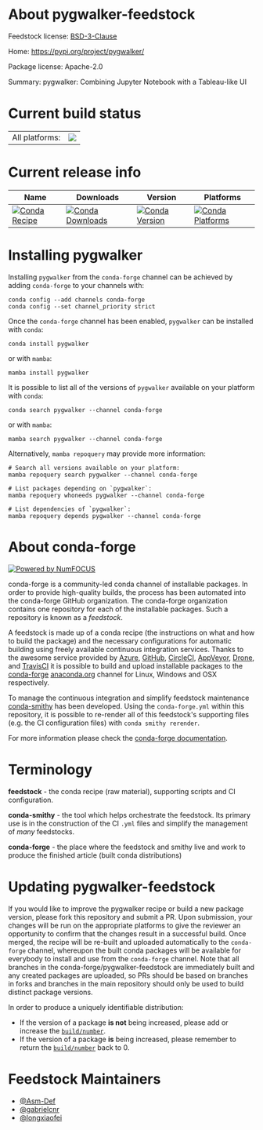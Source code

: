 About pygwalker-feedstock
=========================

Feedstock license: [BSD-3-Clause](https://github.com/conda-forge/pygwalker-feedstock/blob/main/LICENSE.txt)

Home: https://pypi.org/project/pygwalker/

Package license: Apache-2.0

Summary: pygwalker: Combining Jupyter Notebook with a Tableau-like UI

Current build status
====================


<table><tr><td>All platforms:</td>
    <td>
      <a href="https://dev.azure.com/conda-forge/feedstock-builds/_build/latest?definitionId=18765&branchName=main">
        <img src="https://dev.azure.com/conda-forge/feedstock-builds/_apis/build/status/pygwalker-feedstock?branchName=main">
      </a>
    </td>
  </tr>
</table>

Current release info
====================

| Name | Downloads | Version | Platforms |
| --- | --- | --- | --- |
| [![Conda Recipe](https://img.shields.io/badge/recipe-pygwalker-green.svg)](https://anaconda.org/conda-forge/pygwalker) | [![Conda Downloads](https://img.shields.io/conda/dn/conda-forge/pygwalker.svg)](https://anaconda.org/conda-forge/pygwalker) | [![Conda Version](https://img.shields.io/conda/vn/conda-forge/pygwalker.svg)](https://anaconda.org/conda-forge/pygwalker) | [![Conda Platforms](https://img.shields.io/conda/pn/conda-forge/pygwalker.svg)](https://anaconda.org/conda-forge/pygwalker) |

Installing pygwalker
====================

Installing `pygwalker` from the `conda-forge` channel can be achieved by adding `conda-forge` to your channels with:

```
conda config --add channels conda-forge
conda config --set channel_priority strict
```

Once the `conda-forge` channel has been enabled, `pygwalker` can be installed with `conda`:

```
conda install pygwalker
```

or with `mamba`:

```
mamba install pygwalker
```

It is possible to list all of the versions of `pygwalker` available on your platform with `conda`:

```
conda search pygwalker --channel conda-forge
```

or with `mamba`:

```
mamba search pygwalker --channel conda-forge
```

Alternatively, `mamba repoquery` may provide more information:

```
# Search all versions available on your platform:
mamba repoquery search pygwalker --channel conda-forge

# List packages depending on `pygwalker`:
mamba repoquery whoneeds pygwalker --channel conda-forge

# List dependencies of `pygwalker`:
mamba repoquery depends pygwalker --channel conda-forge
```


About conda-forge
=================

[![Powered by
NumFOCUS](https://img.shields.io/badge/powered%20by-NumFOCUS-orange.svg?style=flat&colorA=E1523D&colorB=007D8A)](https://numfocus.org)

conda-forge is a community-led conda channel of installable packages.
In order to provide high-quality builds, the process has been automated into the
conda-forge GitHub organization. The conda-forge organization contains one repository
for each of the installable packages. Such a repository is known as a *feedstock*.

A feedstock is made up of a conda recipe (the instructions on what and how to build
the package) and the necessary configurations for automatic building using freely
available continuous integration services. Thanks to the awesome service provided by
[Azure](https://azure.microsoft.com/en-us/services/devops/), [GitHub](https://github.com/),
[CircleCI](https://circleci.com/), [AppVeyor](https://www.appveyor.com/),
[Drone](https://cloud.drone.io/welcome), and [TravisCI](https://travis-ci.com/)
it is possible to build and upload installable packages to the
[conda-forge](https://anaconda.org/conda-forge) [anaconda.org](https://anaconda.org/)
channel for Linux, Windows and OSX respectively.

To manage the continuous integration and simplify feedstock maintenance
[conda-smithy](https://github.com/conda-forge/conda-smithy) has been developed.
Using the ``conda-forge.yml`` within this repository, it is possible to re-render all of
this feedstock's supporting files (e.g. the CI configuration files) with ``conda smithy rerender``.

For more information please check the [conda-forge documentation](https://conda-forge.org/docs/).

Terminology
===========

**feedstock** - the conda recipe (raw material), supporting scripts and CI configuration.

**conda-smithy** - the tool which helps orchestrate the feedstock.
                   Its primary use is in the construction of the CI ``.yml`` files
                   and simplify the management of *many* feedstocks.

**conda-forge** - the place where the feedstock and smithy live and work to
                  produce the finished article (built conda distributions)


Updating pygwalker-feedstock
============================

If you would like to improve the pygwalker recipe or build a new
package version, please fork this repository and submit a PR. Upon submission,
your changes will be run on the appropriate platforms to give the reviewer an
opportunity to confirm that the changes result in a successful build. Once
merged, the recipe will be re-built and uploaded automatically to the
`conda-forge` channel, whereupon the built conda packages will be available for
everybody to install and use from the `conda-forge` channel.
Note that all branches in the conda-forge/pygwalker-feedstock are
immediately built and any created packages are uploaded, so PRs should be based
on branches in forks and branches in the main repository should only be used to
build distinct package versions.

In order to produce a uniquely identifiable distribution:
 * If the version of a package **is not** being increased, please add or increase
   the [``build/number``](https://docs.conda.io/projects/conda-build/en/latest/resources/define-metadata.html#build-number-and-string).
 * If the version of a package **is** being increased, please remember to return
   the [``build/number``](https://docs.conda.io/projects/conda-build/en/latest/resources/define-metadata.html#build-number-and-string)
   back to 0.

Feedstock Maintainers
=====================

* [@Asm-Def](https://github.com/Asm-Def/)
* [@gabrielcnr](https://github.com/gabrielcnr/)
* [@longxiaofei](https://github.com/longxiaofei/)

